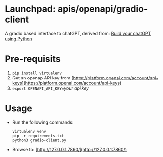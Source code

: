 # Launchpad: apis/openapi/gradio-client
A gradio based interface to chatGPT, derived from: [Build your chatGPT using Python](https://medium.com/@mesudhir/build-your-chatgpt-using-python-6acc77c9168)

# Pre-requisits
  1. `pip install virtualenv`
  1. Get an openap API key from [https://platform.openai.com/account/api-keys](https://platform.openai.com/account/api-keys)
  1. `export OPENAPI_API_KEY=`_your api key_


# Usage
  * Run the following commands: 
    ```
    virtualenv venv
    pip -r requirements.txt
    python3 gradio-client.py
    ```

  * Browse to: [http://127.0.0.1:7860/](http://127.0.0.1:7860/)